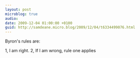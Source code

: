 ```yaml
---
layout: post
microblog: true
audio: 
date: 2009-12-04 01:00:00 +0100
guid: http://samdeane.micro.blog/2009/12/04/t6334499076.html
---
```

Byron's rules are:

1, I am right.
2, If I am wrong, rule one applies
